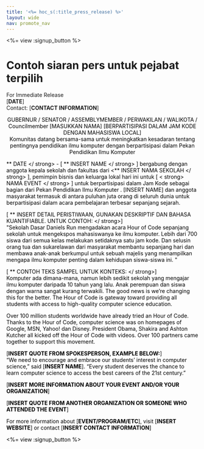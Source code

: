 ```yaml
---
title: '<%= hoc_s(:title_press_release) %>'
layout: wide
nav: promote_nav
---
```

<%= view :signup_button %>

# Contoh siaran pers untuk pejabat terpilih

For Immediate Release  
[**DATE**]  
Contact: [**CONTACT INFORMATION**]  
  


<mark strong = "crwd-tanda"> 

<center>
  GUBERNUR / SENATOR / ASSEMBLYMEMBER / PERWAKILAN / WALIKOTA / Councilmember [MASUKKAN NAMA] [BERPARTISIPASI DALAM JAM KODE DENGAN MAHASISWA LOCAL] </ strong> <br /> Komunitas datang bersama-sama untuk meningkatkan kesadaran tentang pentingnya pendidikan ilmu komputer dengan berpartisipasi dalam Pekan Pendidikan Ilmu Komputer
</center>

  
  


** DATE </ strong> - [ ** INSERT NAME </ strong> ] bergabung dengan anggota kepala sekolah dan fakultas dari <** INSERT NAMA SEKOLAH </ strong> ], pemimpin bisnis dan keluarga lokal hari ini untuk [ < strong> NAMA EVENT </ strong> ] untuk berpartisipasi dalam Jam Kode sebagai bagian dari Pekan Pendidikan Ilmu Komputer . [INSERT NAME] dan anggota masyarakat termasuk di antara puluhan juta orang di seluruh dunia untuk berpartisipasi dalam acara pembelajaran terbesar sepanjang sejarah.</p> 

[ ** INSERT DETAIL PERISTIWAAN, GUNAKAN DESKRIPTIF DAN BAHASA KUANTIFIABLE. UNTUK CONTOH: </ strong>]   
"Sekolah Dasar Daniels Run mengadakan acara Hour of Code sepanjang sekolah untuk mengekspos mahasiswanya ke ilmu komputer. Lebih dari 700 siswa dari semua kelas melakukan setidaknya satu jam kode. Dan selusin orang tua dan sukarelawan dari masyarakat membantu sepanjang hari dan membawa anak-anak berkumpul untuk sebuah majelis yang menampilkan mengapa ilmu komputer penting dalam kehidupan siswa-siswa ini. "</p> 

[ ** CONTOH TEKS SAMPEL UNTUK KONTEKS: </ strong>]   
Komputer ada dimana-mana, namun lebih sedikit sekolah yang mengajar ilmu komputer daripada 10 tahun yang lalu. Anak perempuan dan siswa dengan warna sangat kurang terwakili. The good news is we’re changing this for the better. The Hour of Code is gateway toward providing all students with access to high-quality computer science education.</p> 

Over 100 million students worldwide have already tried an Hour of Code. Thanks to the Hour of Code, computer science was on homepages of Google, MSN, Yahoo! dan Disney. President Obama, Shakira and Ashton Kutcher all kicked off the Hour of Code with videos. Over 100 partners came together to support this movement.

[**INSERT QUOTE FROM SPOKESPERSON, EXAMPLE BELOW:**]  
“We need to encourage and embrace our students’ interest in computer science,” said [**INSERT NAME**]. “Every student deserves the chance to learn computer science to access the best careers of the 21st century.”

[**INSERT MORE INFORMATION ABOUT YOUR EVENT AND/OR YOUR ORGANIZATION**]

[**INSERT QUOTE FROM ANOTHER ORGANIZATION OR SOMEONE WHO ATTENDED THE EVENT**]

For more information about [**EVENT/PROGRAM/ETC**], visit [**INSERT WEBSITE**] or contact [**INSERT CONTACT INFORMATION**]

  
  


<%= view :signup_button %>
